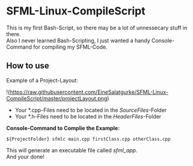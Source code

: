 # SFML-Linux-CompileScript
  This is my first Bash-Script, so there may be a lot of unnessecary stuff in there.  
  Also I never learned Bash-Scripting, I just wanted a handy Console-Command for compiling my SFML-Code.  
## How to use
Example of a Project-Layout:  
  
!(https://raw.githubusercontent.com/EineSalatgurke/SFML-Linux-CompileScript/master/projectLayout.png)
* Your \*.cpp-Files need to be located in the *SourceFiles*-Folder
* Your \*.h-Files need to be located in the *HeaderFiles*-Folder
  
__Console-Command to Complie the Example:__
```
${ProjectFolder} sfmlc main.cpp firstClass.cpp otherClass.cpp
```
This will generate an executable file called *sfml_app*.  
And your done!
